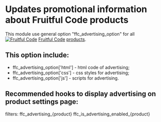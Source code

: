 # Updates promotional information about Fruitful Code products 

This module use general option "ffc_advertising_option" for all [![Fruitful Code](https://fruitfulcode.com/wp-content/uploads/2018/07/favicon_trpr16x16.png)](https://fruitfulcode.com) [Fruitful Code](https://fruitfulcode.com) [products](https://fruitfulcode.com/products/).

## This option include:

- ffc_advertising_option['html'] - html code of advertising;
- ffc_advertising_option['css'] - css styles for advertising;
- ffc_advertising_option['js'] - scripts for advertising.


## Recommended hooks to display advertising on product settings page:

filters: 
ffc_advertising_{product}
ffc_is_advertising_enabled_{product}
